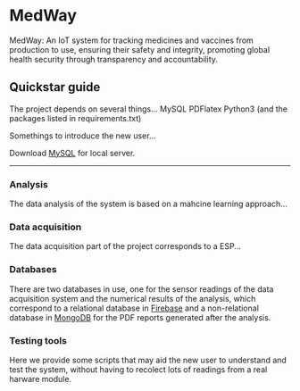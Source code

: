 # MedWay
MedWay: An IoT system for tracking medicines and vaccines from production to use, ensuring their safety and integrity, promoting global health security through transparency and accountability.

## Quickstar guide

The project depends on several things...
MySQL
PDFlatex
Python3 (and the packages listed in requirements.txt)

Somethings to introduce the new user...

Download [MySQL](https://www.digitalocean.com/community/tutorials/how-to-install-mysql-on-ubuntu-22-04) for local server.

---

### Analysis

The data analysis of the system is based on a mahcine learning approach...

### Data acquisition

The data acquisition part of the project corresponds to a ESP...

### Databases

There are two databases in use, one for the sensor readings of the data acquisition system and the numerical results of the analysis, which correspond to a relational database in [Firebase](https://www.mongodb.com/) and a non-relational database in [MongoDB](https://www.mongodb.com/) for the PDF reports generated after the analysis.

### Testing tools

Here we provide some scripts that may aid the new user to understand and test the system, without having to recolect lots of readings from a real harware module.